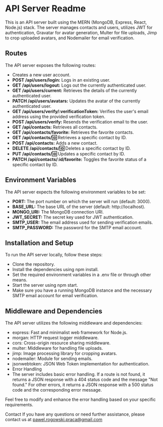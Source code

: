 <h1>API Server Readme</h1>
This is an  API server built using the MERN (MongoDB, Express, React, Node.js) stack. The server manages contacts and users, utilizes JWT for authentication, Gravatar for avatar generation, Multer for file uploads, Jimp to crop uploaded avatars, and Nodemailer for email verification.

<h2>Routes</h2>
The API server exposes the following routes:

- Creates a new user account.
- **POST /api/users/login:** Logs in an existing user.
- **GET /api/users/logout:** Logs out the currently authenticated user.
- **GET /api/users/current:** Retrieves the details of the currently authenticated user.
- **PATCH /api/users/avatars:** Updates the avatar of the currently authenticated user.
- **GET /api/users/verify/:verificationToken:** Verifies the user's email address using the provided verification token.
- **POST /api/users/verify:** Resends the verification email to the user.
- **GET /api/contacts:** Retrieves all contacts.
- **GET /api/contacts/favorite:** Retrieves the favorite contacts.
- **GET /api/contacts/:id:** Retrieves a specific contact by ID.
- **POST /api/contacts:** Adds a new contact.
- **DELETE /api/contacts/:id:** Deletes a specific contact by ID.
- **PUT /api/contacts/:id:** Updates a specific contact by ID.
- **PATCH /api/contacts/:id/favorite:** Toggles the favorite status of a specific contact by ID.

<h2>Environment Variables</h2>
The API server expects the following environment variables to be set:

- **PORT:** The port number on which the server will run (default: 3000).
- **BASE_URL:** The base URL of the server (default: http://localhost).
- **MONGO_URI:** The MongoDB connection URI.
- **JWT_SECRET:** The secret key used for JWT authentication.
- **SMTP_USER:** The email address used for sending verification emails.
- **SMTP_PASSWORD:** The password for the SMTP email account.

<h2>Installation and Setup</h2>
To run the API server locally, follow these steps:

- Clone the repository.
- Install the dependencies using npm install.
- Set the required environment variables in a .env file or through other means.
- Start the server using npm start.
- Make sure you have a running MongoDB instance and the necessary SMTP email account for email verification.

<h2>Middleware and Dependencies</h2>
The API server utilizes the following middleware and dependencies:

- express: Fast and minimalist web framework for Node.js.
- morgan: HTTP request logger middleware.
- cors: Cross-origin resource sharing middleware.
- multer: Middleware for handling file uploads.
- jimp: Image processing library for cropping avatars.
- nodemailer: Module for sending emails.
- jsonwebtoken: JSON Web Token implementation for authentication.
- Error Handling
- The server includes basic error handling. If a route is not found, it returns a JSON response with a 404 status code and the message "Not found." For other errors, it returns a JSON response with a 500 status code and the corresponding error message.

Feel free to modify and enhance the error handling based on your specific requirements.

Contact
If you have any questions or need further assistance, please contact us at pawel.rogowski.praca@gmail.com
